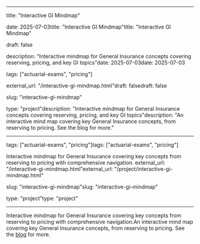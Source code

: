 ---------

title: "Interactive GI Mindmap"

date: 2025-07-03title: "Interactive GI Mindmap"title: "Interactive GI Mindmap"

draft: false

description: "Interactive mindmap for General Insurance concepts covering reserving, pricing, and key GI topics"date: 2025-07-03date: 2025-07-03

tags: ["actuarial-exams", "pricing"]

external_url: "/interactive-gi-mindmap.html"draft: falsedraft: false

slug: "interactive-gi-mindmap"

type: "project"description: "Interactive mindmap for General Insurance concepts covering reserving, pricing, and key GI topics"description: "An interactive mind map covering key General Insurance concepts, from reserving to pricing. See the blog for more."

---

tags: ["actuarial-exams", "pricing"]tags: ["actuarial-exams", "pricing"]

Interactive mindmap for General Insurance covering key concepts from reserving to pricing with comprehensive navigation.
external_url: "/interactive-gi-mindmap.html"external_url: "/project/interactive-gi-mindmap.html"

slug: "interactive-gi-mindmap"slug: "interactive-gi-mindmap"

type: "project"type: "project"

------



Interactive mindmap for General Insurance covering key concepts from reserving to pricing with comprehensive navigation.An interactive mind map covering key General Insurance concepts, from reserving to pricing. See the [blog](/blog/post-gi-mindmap/) for more.